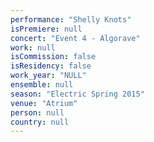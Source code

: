 ```yaml
---
performance: "Shelly Knots"
isPremiere: null
concert: "Event 4 - Algorave"
work: null
isCommission: false
isResidency: false
work_year: "NULL"
ensemble: null
season: "Electric Spring 2015"
venue: "Atrium"
person: null
country: null
---
```



